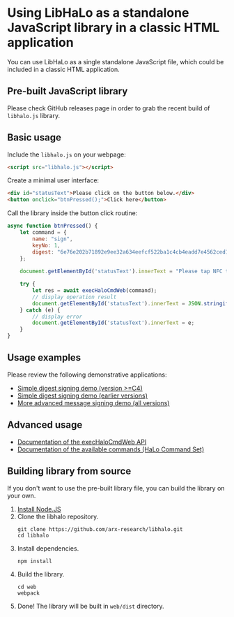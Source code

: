 # Using LibHaLo as a standalone JavaScript library in a classic HTML application

You can use LibHaLo as a single standalone JavaScript file, which could be included
in a classic HTML application.

## Pre-built JavaScript library

Please check GitHub releases page in order to grab the recent build of `libhalo.js` library.

## Basic usage

Include the `libhalo.js` on your webpage:

```html
<script src="libhalo.js"></script>
```

Create a minimal user interface:

```html
<div id="statusText">Please click on the button below.</div>
<button onclick="btnPressed();">Click here</button>
```

Call the library inside the button click routine:

```javascript
async function btnPressed() {
    let command = {
        name: "sign",
        keyNo: 1,
        digest: "6e76e202b71892e9ee32a634eefcf522ba1c4cb4eadd7e4562ced1270214c41e"
    };
    
    document.getElementById('statusText').innerText = "Please tap NFC tag to the back of your smartphone...";

    try {
        let res = await execHaloCmdWeb(command);
        // display operation result
        document.getElementById('statusText').innerText = JSON.stringify(res, null, 4);
    } catch (e) {
        // display error
        document.getElementById('statusText').innerText = e;
    }
}
```

## Usage examples

Please review the following demonstrative applications:

* [Simple digest signing demo (version >=C4)](/web/examples/simple.html)
* [Simple digest signing demo (earlier versions)](/web/examples/compatible.html)
* [More advanced message signing demo (all versions)](/web/examples/demo.html)

## Advanced usage

* [Documentation of the execHaloCmdWeb API](/docs/api-web.md)
* [Documentation of the available commands (HaLo Command Set)](/docs/halo-command-set.md)

## Building library from source

If you don't want to use the pre-built library file, you can build the library on your own.

1. [Install Node.JS](https://nodejs.org/en/download/)
2. Clone the libhalo repository.
   ```
   git clone https://github.com/arx-research/libhalo.git
   cd libhalo
   ```
3. Install dependencies.
   ```
   npm install
   ```
4. Build the library.
   ```
   cd web
   webpack
   ```
5. Done! The library will be built in `web/dist` directory.
